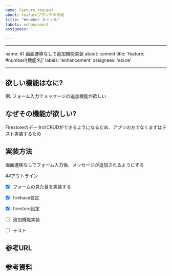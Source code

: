 ```yaml
---
name: Feature request
about: featureブランチの作成
title: "#number タイトル"
labels: enhancement
assignees: ''

---
```


---
name: #1 画面遷移なしで追加機能実装
about: 
commit title: 'feature: #number/[機能名]'
labels: 'enhancement'
assignees: 'ezure'

---


## 欲しい機能はなに?
例. フォーム入力でメッセージの追加機能が欲しい


## なぜその機能が欲しい?
FirestoreのデータのCRUDができるようになるため、アプリの方でなくまずはテスト実装するため


## 実装方法
画面遷移なしでフォーム入力後、メッセージが追加されるようにする

##アウトライン

- [x] フォームの見た目を実装する
- [x] firebase設定
- [x] firestore設定
- [ ] 追加機能実装
- [ ] テスト


## 参考URL


## 参考資料
